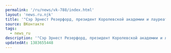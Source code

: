 ```yaml
---
permalink: '/ru/news/vk-788/index.html'
layout: 'news.ru.njk'
title: '"Сэр Эрнеcт Резерфорд, президент Королевской академии и лауреат Нобелевской премии по физике ра…'
source: ВКонтакте
tags:
  - news_ru
description: '"Сэр Эрнеcт Резерфорд, президент Королевской академии и лауреат Нобелевской премии по физике ра…'
updatedAt: 1383655448
---
```

